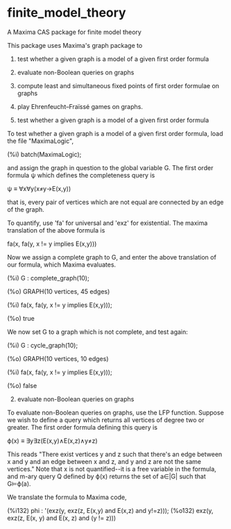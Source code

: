 # finite_model_theory
A Maxima CAS package for finite model theory

This package uses Maxima's graph package to 
1) test whether a given graph is a model of a given first order formula
2) evaluate non-Boolean queries on graphs
2) compute least and simultaneous fixed points of first order formulae on graphs
3) play Ehrenfeucht–Fraïssé games on graphs.

1) test whether a given graph is a model of a given first order formula

To test whether a given graph is a model of a given first order formula, load the file "MaximaLogic",

(%i) batch(MaximaLogic);

and assign the graph in question to the global variable G.  The first order formula ψ which defines the completeness query is

ψ ≡ ∀x∀y(x≠y→E(x,y))

that is, every pair of vertices which are not equal are connected by an edge of the graph.

To quantify, use 'fa' for universal and 'exz' for existential.  The maxima translation of the above formula is

fa(x, fa(y, x != y implies E(x,y)))

Now we assign a complete graph to G, and enter the above translation of our formula, which Maxima evaluates.

(%i) G : complete_graph(10);

(%o)                  GRAPH(10 vertices, 45 edges)

(%i) fa(x, fa(y, x != y implies E(x,y)));

(%o)                              true

We now set G to a graph which is not complete, and test again:

(%i) G : cycle_graph(10);

(%o)                  GRAPH(10 vertices, 10 edges)

(%i) fa(x, fa(y, x != y implies E(x,y)));

(%o)                              false

2) evaluate non-Boolean queries on graphs

To evaluate non-Boolean queries on graphs, use the LFP function.   Suppose we wish to define a query which returns all vertices of degree two or greater.  The first order formula defining this query is

ϕ(x) ≡ ∃y∃z(E(x,y)∧E(x,z)∧y≠z)

This reads "There exist vertices y and z such that there's an edge between x and y and an edge between x and z, and y and z are not the same vertices."  Note that x is not quantified--it is a free variable in the formula, and m-ary query  Q defined by ϕ(x) returns the set of a∈|G| such that G⊨ϕ(a). 

We translate the formula to Maxima code,

(%i132) phi : '(exz(y, exz(z, E(x,y) and E(x,z) and y!=z)));
(%o132)        exz(y, exz(z, E(x, y) and E(x, z) and (y != z)))
